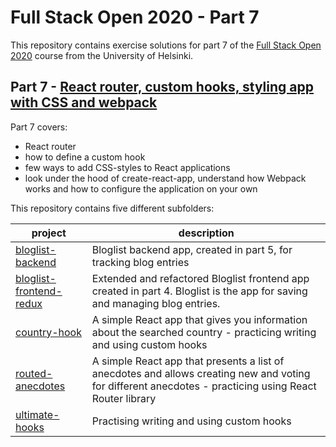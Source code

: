 # Full Stack Open 2020 - Part 7

This repository contains exercise solutions for part 7 of the [Full Stack Open 2020](https://fullstackopen.com/en) course from the University of Helsinki.

## Part 7 - [React router, custom hooks, styling app with CSS and webpack](https://fullstackopen.com/en/part7)
Part 7 covers:
- React router
- how to define a custom hook
- few ways to add CSS-styles to React applications
- look under the hood of create-react-app, understand how Webpack works and how to configure the application on your own
	
This repository contains five different subfolders:

| project | description |
| ------------- | ------------- |
| [bloglist-backend](./bloglist-backend) | Bloglist backend app, created in part 5, for tracking blog entries |
| [bloglist-frontend-redux](./bloglist-frontend-redux) | Extended and refactored Bloglist frontend app created in part 4. Bloglist is the app for saving and managing blog entries.|
| [country-hook](./country-hook) |  A simple React app that gives you information about the searched country - practicing writing and using custom hooks|
| [routed-anecdotes](./arouted-anecdotes) | A simple React app that presents a list of anecdotes and allows creating new and voting for different anecdotes - practicing using React Router library|
| [ultimate-hooks](./ultimate-hooks) | Practising writing and using custom hooks|